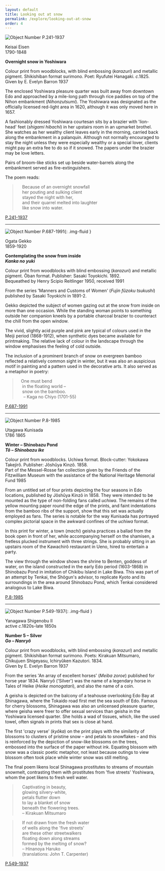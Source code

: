 ```yaml
---
layout: default
title: Looking out at snow
permalink: /explore/looking-out-at-snow
order: 4
---
```


![Object Number P.241-1937]({{site.baseurl}}/images/P.241-1937.jpg)   

Keisai Eisen  
1790-1848

**Overnight snow in Yoshiwara**

Colour print from woodblocks, with blind embossing (_karazuri_) and metallic pigment. Shikishiban format surimono. Poet: Ryufutei Hanagaki. _c_.1825.  
Given by E. Evelyn Barron 1937

The enclosed Yoshiwara pleasure quarter was built away from downtown Edo and approached by a mile-long path through rice paddies on top of the Nihon embankment (_Nihonzutsumi_). The Yoshiwara was designated as the officially licensed red-light area in 1620, although it was only moved here in 1657.

A fashionably dressed Yoshiwara courtesan sits by a brazier with 'lion-head' feet (_shigami hibachi_) in her upstairs room in an upmarket brothel. She watches as her wealthy client leaves early in the morning, carried back along the embankment in a palanquin. Although not normally encouraged to stay the night unless they were especially wealthy or a special lover, clients might pay an extra fee to do so if it snowed. The papers under the brazier may be love letters.

Pairs of broom-like sticks set up beside water-barrels along the embankment served as fire-extinguishers.

The poem reads:

>    Because of an overnight snowfall  
    her pouting and sulking client  
    stayed the night with her,  
    and their quarrel melted into laughter  
    like snow into water.

[P.241-1937]({{site.collection_url}}id/object/182208.html)



* * *

![Object Number P.687-1991]({{site.baseurl}}/images/P.687-1991.jpg){: .img-fluid }  

Ogata Gekko  
1859-1920

**Contemplating the snow from inside**  
**_Kanka no yuki_**

Colour print from woodblocks with blind embossing (_karazuri_) and metallic pigment. Ôban format. Publisher: Sasaki Toyokichi. 1892.  
Bequeathed by Henry Scipio Reitlinger 1950, received 1991

From the series 'Manners and Customs of Women' (_Fujin fûzoku tsukushi_) published by Sasaki Toyokichi in 1891-2.

Gekko depicted the subject of women gazing out at the snow from inside on more than one occasion. While the standing woman points to something outside her companion kneels by a portable charcoal brazier to counteract the chill from the open window.

The vivid, slightly acid purple and pink are typical of colours used in the Meiji period (1868-1912), when synthetic dyes became available for printmaking. The relative lack of colour in the landscape through the window emphasises the feeling of cold outside.

The inclusion of a prominent branch of snow on evergreen bamboo reflected a relatively common sight in winter, but it was also an auspicious motif in painting and a pattern used in the decorative arts. It also served as a metaphor in poetry:

>   One must bend  
    in the floating world –  
    snow on the bamboo.  
     – Kaga no Chiyo (1701-55)

[P.687-1991]({{site.collection_url}}id/object/190402)



* * *

![Object Number P.8-1985]({{site.baseurl}}/images/P.8-1985.jpg)

Utagawa Kunisada  
1786 1865

**Winter – Shinobazu Pond**  
**_Tô – Shinobazu ike_**

Colour print from woodblocks. Uchiwa format. Block-cutter: Yokokawa Takejirô. Publisher: Jôshûya Kinzô. 1858.  
Part of the Messel-Rosse fan collection given by the Friends of the Fitzwilliam Museum with the assistance of the National Heritage Memorial Fund 1985

From an untitled set of four prints depicting the four seasons in Edo locations, published by Jôshûya Kinzô in 1858. They were intended to be mounted as the type of non-folding fans called _uchiwa_. The remains of the yellow mounting paper round the edge of the prints, and faint indentations from the bamboo ribs of the support, show that this set was actually employed as fans. The series is notable for the way Kunisada has portrayed complex pictorial space in the awkward confines of the _uchiwa_ format.

In this print for winter, a town (_machi_) geisha practices a ballad from the book open in front of her, while accompanying herself on the shamisen, a fretless plucked instrument with three strings. She is probably sitting in an upstairs room of the Kawachirô restaurant in Ueno, hired to entertain a party.

The view through the window shows the shrine to Benten, goddess of water, on the island constructed in the early Edo period (1603-1868) in Shinobazu Pond in imitation of Chikibu Island in Lake Biwa. This was part of an attempt by Tenkai, the Shôgun's advisor, to replicate Kyoto and its surroundings in the area around Shinobazu Pond, which Tenkai considered analogous to Lake Biwa.

[P.8-1985]({{site.collection_url}}id/object/182776)



* * *


![Object Number P.549-1937]({{site.baseurl}}/images/P.549-1937.jpg){: .img-fluid }

Yanagawa Shigenobu II  
active _c_.1820s-late 1850s

**Number 5 – Silver**  
**_Go – Nanryô_**

Colour print from woodblocks, with blind embossing (_karazuri_) and metallic pigment. Shikishiban format surimono. Poets: Kirakuan Mitsumaro, Chikujuen Shigeyasu, Ichiryûken Kazutori. 1834.  
Given by E. Evelyn Barron 1937

From the series 'An array of excellent horses' (_Meiba zoroe_) published for horse year 1834. Nanryô ('Silver') was the name of a legendary horse in Tales of Heike (_Heike monogatari_), and also the name of a coin.

A geisha is depicted on the balcony of a teahouse overlooking Edo Bay at Shinagawa, where the Tokaido road first met the sea south of Edo. Famous for cherry blossoms, Shinagawa was also an unlicensed pleasure quarter, where geisha were freer to offer sexual services than geisha in the Yoshiwara licensed quarter. She holds a wad of tissues, which, like the used towel, often signals in prints that sex is close at hand.

The first 'crazy verse' (_kyôka_) on the print plays with the similarity of blossoms to clusters of pristine snow – and petals to snowflakes – and this is reinforced by the depiction of snow-like blossoms on the trees, embossed into the surface of the paper without ink. Equating blossom with snow was a classic poetic metaphor, not least because outings to view blossom often took place while winter snow was still melting.

The final poem likens local Shinagawa prostitutes to streams of mountain snowmelt, contrasting them with prostitutes from 'five streets' Yoshiwara, whom the poet likens to fresh well water.

>    Captivating in beauty,  
    glowing silvery-white,  
    petals flutter down  
    to lay a blanket of snow  
    beneath the flowering trees.  
    – Kirakuan Mitsumaro

>    If not drawn from the fresh water  
    of wells along the 'five streets'  
    are these other streetwalkers  
    floating down along streams  
    formed by the melting of snow?  
    – Hinanoya Haruko  
    (translations: John T. Carpenter)

[P.549-1937]({{site.collection_url}}id/object/182398)
